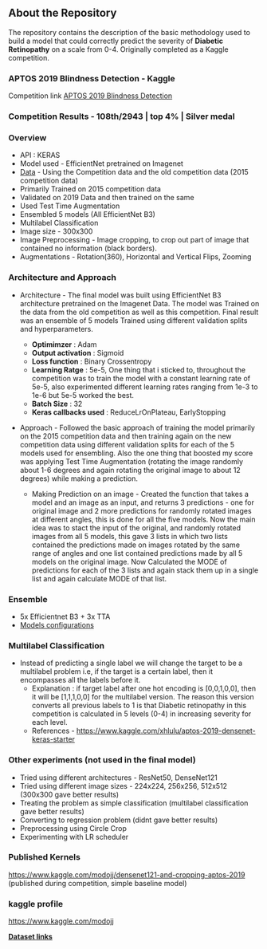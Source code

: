 ## About the Repository
The repository contains the description of the basic methodology used to build a model that could correctly predict the severity of **Diabetic Retinopathy** on a scale from 0-4. Originally completed as a Kaggle competition.
### APTOS 2019 Blindness Detection - Kaggle
Competition link [APTOS 2019 Blindness Detection](https://github.com/Modojojo/Kaggle-APTOS-2019-Blindness-Detection/blob/master/Training/models_config.md)
### Competition Results - 108th/2943 | top 4% | Silver medal
### Overview 
- API : KERAS
- Model used - EfficientNet pretrained on Imagenet
- [Data](https://github.com/Modojojo/Kaggle-APTOS-2019-Blindness-Detection/blob/master/Training/data.md) - Using the Competition data and the old competition data (2015 competition data)
- Primarily Trained on 2015 competition data
- Validated on 2019 Data and then trained on the same
- Used Test Time Augmentation 
- Ensembled 5 models (All EfficientNet B3)
- Multilabel Classification
- Image size - 300x300
- Image Preprocessing - Image cropping, to crop out part of image that contained no information (black borders).
- Augmentations - Rotation(360), Horizontal and Vertical Flips, Zooming
  
### Architecture and Approach
- Architecture - The final model was built using EfficientNet B3 architecture pretrained on the Imagenet Data. The model was Trained on
the data from the old competition as well as this competition. Final result was an ensemble of 5 models Trained using different validation splits and hyperparameters.
  - **Optimimzer** : Adam
  - **Output activation**  : Sigmoid
  - **Loss function** : Binary Crossentropy
  - **Learning Ratge** : 5e-5, One thing that i sticked to, throughout the competition was to train the model with a constant learning rate of 5e-5, also experimented different learning rates ranging from 1e-3 to 1e-6 but 5e-5 worked the best.
  - **Batch Size** : 32
  - **Keras callbacks used** : ReduceLrOnPlateau, EarlyStopping
  
- Approach - Followed the basic approach of training the model primarily on the 2015 competition data and then training again on the new competition data using different validation splits for each of the 5 models used for ensembling. Also the one thing that boosted my score was applying Test Time Augmentation (rotating the image randomly about 1-6 degrees and again rotating the original image to about 12 degrees) while making a prediction.
  - Making Prediction on an image - Created the function that takes a model and an image as an input, and returns 3 predictions - one for original image and 2 more predictions for randomly rotated images at different angles, this is done for all the five models. Now the main idea was to stact the input of the original, and randomly rotated images from all 5 models, this gave 3 lists in which two lists contained the predictions made on images rotated by the same range of angles and one list contained predictions made by all 5 models on the original image. Now Calculated the MODE of predictions for each of the 3 lists and again stack them up in a single list and again calculate MODE of that list.
### Ensemble
- 5x Efficientnet B3 + 3x TTA
- [Models configurations](https://github.com/Modojojo/Kaggle-APTOS-2019-Blindness-Detection/blob/master/models%20config.md)
### Multilabel Classification 
- Instead of predicting a single label we will change the target to be a multilabel problem i.e, if the target is a certain label, then it encompasses all the labels before it.
  - Explanation : if target label after one hot encoding is [0,0,1,0,0], then it will be [1,1,1,0,0] for the multilabel version. The reason this version converts all previous labels to 1 is that Diabetic retinopathy in this competition is calculated in 5 levels (0-4) in increasing severity for each level.
  - References - https://www.kaggle.com/xhlulu/aptos-2019-densenet-keras-starter
### Other experiments (not used in the final model)
- Tried using different architectures - ResNet50, DenseNet121
- Tried using different image sizes - 224x224, 256x256, 512x512 (300x300 gave better results) 
- Treating the problem as simple classification (multilabel classification gave better results)
- Converting to regression problem (didnt gave better results)
- Preprocessing using Circle Crop
- Experimenting with LR scheduler


### Published Kernels 
https://www.kaggle.com/modojj/densenet121-and-cropping-aptos-2019 (published during competition, simple baseline model) 

### kaggle profile 
https://www.kaggle.com/modojj

[**Dataset links**](https://github.com/Modojojo/Kaggle-APTOS-2019-Blindness-Detection/blob/master/Training/data.md)
